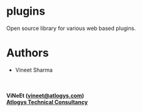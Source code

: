 # plugins
Open source library for various web based plugins.
<br/>

# Authors
* Vineet Sharma
<br/>

#### ViNeEt (vineet@atlogys.com) <br/> [Atlogys Technical Consultancy](http://atlogys.com)